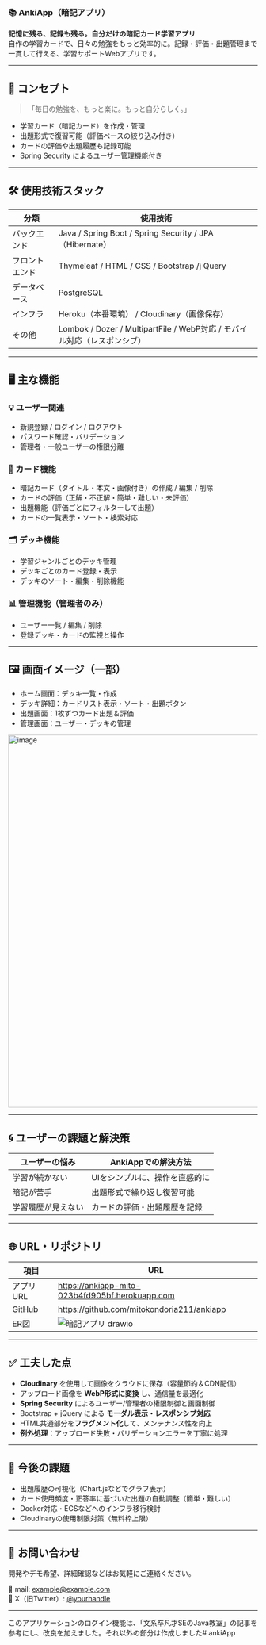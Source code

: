 ### 📚 AnkiApp（暗記アプリ）

**記憶に残る、記録も残る。自分だけの暗記カード学習アプリ**  
自作の学習カードで、日々の勉強をもっと効率的に。記録・評価・出題管理まで一貫して行える、学習サポートWebアプリです。

---

## 🎯 コンセプト

> 「毎日の勉強を、もっと楽に。もっと自分らしく。」

- 学習カード（暗記カード）を作成・管理  
- 出題形式で復習可能（評価ベースの絞り込み付き）  
- カードの評価や出題履歴も記録可能  
- Spring Security によるユーザー管理機能付き

---

## 🛠️ 使用技術スタック

| 分類 | 使用技術 |
|------|----------|
| バックエンド | Java / Spring Boot / Spring Security / JPA（Hibernate） |
| フロントエンド | Thymeleaf / HTML / CSS / Bootstrap /j Query|
| データベース | PostgreSQL |
| インフラ | Heroku（本番環境） / Cloudinary（画像保存） |
| その他 | Lombok / Dozer / MultipartFile / WebP対応 / モバイル対応（レスポンシブ） |

---

## 🖥️ 主な機能

### 💡 ユーザー関連
- 新規登録 / ログイン / ログアウト  
- パスワード確認・バリデーション  
- 管理者・一般ユーザーの権限分離  

### 📘 カード機能
- 暗記カード（タイトル・本文・画像付き）の作成 / 編集 / 削除  
- カードの評価（正解・不正解・簡単・難しい・未評価）  
- 出題機能（評価ごとにフィルターして出題）  
- カードの一覧表示・ソート・検索対応  

### 🗂️ デッキ機能
- 学習ジャンルごとのデッキ管理  
- デッキごとのカード登録・表示  
- デッキのソート・編集・削除機能  

### 📊 管理機能（管理者のみ）
- ユーザー一覧 / 編集 / 削除  
- 登録デッキ・カードの監視と操作  

---

## 🖼️ 画面イメージ（一部）

- ホーム画面：デッキ一覧・作成  
- デッキ詳細：カードリスト表示・ソート・出題ボタン  
- 出題画面：1枚ずつカード出題＆評価  
- 管理画面：ユーザー・デッキの管理  

<img width="1879" height="752" alt="image" src="https://github.com/user-attachments/assets/e198d456-8ad8-4f41-a388-db94535a4f68" />


---

## 🌀 ユーザーの課題と解決策

| ユーザーの悩み | AnkiAppでの解決方法 |
|----------------|----------------------|
| 学習が続かない | UIをシンプルに、操作を直感的に |
| 暗記が苦手     | 出題形式で繰り返し復習可能 |
| 学習履歴が見えない | カードの評価・出題履歴を記録 |

---

## 🌐 URL・リポジトリ

| 項目 | URL |
|------|-----|
| アプリURL | https://ankiapp-mito-023b4fd905bf.herokuapp.com |
| GitHub | https://github.com/mitokondoria211/ankiapp |
| ER図| ![暗記アプリ drawio](https://github.com/user-attachments/assets/63064209-c27e-4725-9dcf-57fb52af13fc)  |



---

## ✅ 工夫した点

- **Cloudinary** を使用して画像をクラウドに保存（容量節約＆CDN配信）  
- アップロード画像を **WebP形式に変換** し、通信量を最適化  
- **Spring Security** によるユーザー/管理者の権限制御と画面制御  
- Bootstrap + jQuery による **モーダル表示・レスポンシブ対応**  
- HTML共通部分を**フラグメント化**して、メンテナンス性を向上  
- **例外処理**：アップロード失敗・バリデーションエラーを丁寧に処理  

---

## 🧪 今後の課題

- 出題履歴の可視化（Chart.jsなどでグラフ表示）  
- カード使用頻度・正答率に基づいた出題の自動調整（簡単・難しい）  
- Docker対応・ECSなどへのインフラ移行検討  
- Cloudinaryの使用制限対策（無料枠上限）

---

## 📩 お問い合わせ

開発やデモ希望、詳細確認などはお気軽にご連絡ください。

📧 mail: example@example.com  
📱 X（旧Twitter）: [@yourhandle](https://twitter.com/yourhandle)

---


このアプリケーションのログイン機能は、「文系卒凡才SEのJava教室」の記事を参考にし、改良を加えました。それ以外の部分は作成しました# ankiApp







